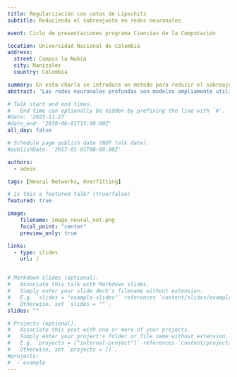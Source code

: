 ```yaml
---
title: Regularización con cotas de Lipschitz
subtitle: Reduciendo el sobreajuste en redes neuronales

event: Ciclo de presentaciones programa Ciencias de la Computación

location: Universidad Nacional de Colombia
address:
  street: Campus la Nubia
  city: Manizales
  country: Colombia

summary: En esta charla se introduce un metodo para reducir el sobreajuste en redes neuronales usando una regularización adaptativa basada en cotas de Lipschitz (LBA).
abstract: 'Las redes neuronales profundas son modelos ampliamente utilizados en aprendizaje automático y sustentan la mayoría de los sistemas actuales de IA. Estos modelos, sin embargo, son propensos a aprender particularidades del conjunto de entrenamiento que deterioran su desempeño en datos no vistos. Para mitigar este problema, presento un enfoque de regularización adaptativa basado en cotas de Lipschitz (LBA) que controla la sensibilidad del modelo ante perturbaciones de entrada. En experimentos con datos de imágenes y tabulares, el método propuesto reduce sistemáticamente la brecha entrenamiento–validación, mantiene un rendimiento competitivo. El método también mostró un desempeño sólido frente a ataques adversariales. En la charla se abordarán: (i) los fundamentos teóricos del sobreajuste, (ii) la descripción del método LBA, (iii) los resultados experimentales y una introducción a los ataques adversariales, y (iv) posibles líneas de investigación futura.'

# Talk start and end times.
#   End time can optionally be hidden by prefixing the line with `#`.
#date: '2025-11-27'
#date_end: '2030-06-01T15:00:00Z'
all_day: false

# Schedule page publish date (NOT talk date).
#publishDate: '2017-01-01T00:00:00Z'

authors:
  - admin

tags: [Neural Networks, Overfitting]

# Is this a featured talk? (true/false)
featured: true

image:
    filename: image_neural_net.png
    focal_point: "center"
    preview_only: true

links:
  - type: slides
    url: /


# Markdown Slides (optional).
#   Associate this talk with Markdown slides.
#   Simply enter your slide deck's filename without extension.
#   E.g. `slides = "example-slides"` references `content/slides/example-slides.md`.
#   Otherwise, set `slides = ""`.
slides: ""

# Projects (optional).
#   Associate this post with one or more of your projects.
#   Simply enter your project's folder or file name without extension.
#   E.g. `projects = ["internal-project"]` references `content/project/deep-learning/index.md`.
#   Otherwise, set `projects = []`.
#projects:
#  - example
---
```


